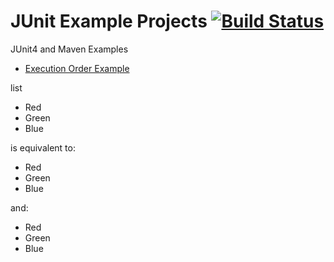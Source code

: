 # JUnit Example Projects [![Build Status](https://travis-ci.org/dtoms/junit-examples.png?branch=master)](https://travis-ci.org/dtoms/junit-examples)
JUnit4 and Maven Examples  
  
*  [Execution Order Example](junit-execution-order)

list

*   Red
*   Green
*   Blue

is equivalent to:

+   Red
+   Green
+   Blue

and:

-   Red
-   Green
-   Blue

